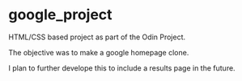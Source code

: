 # google_project
HTML/CSS based project as part of the Odin Project.

The objective was to make a google homepage clone.

I plan to further develope this to include a results page in the future.
